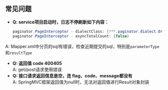 ## 常见问题
* **Q: service项目启动时，日志不停刷新如下内容：**
     ```java
    paginator.PageInterceptor - dialectClass: {***.paginator.dialect.OracleDialect} 
    paginator.PageInterceptor - asyncTotalCount: {false}  
    ```
 A: Mapper.xml中分页的sql有错误，检查近期提交的sql，特别是`parameterType`和`resultType`

* **Q: 返回值 code 400405** <br> A: get/post请求使用错误
* **Q: 接口请求返回信息是空，连 flag、code、message都没有**  <br> A: SpringMVC框架返回值为null时，无法对返回值进行Result对象封装

